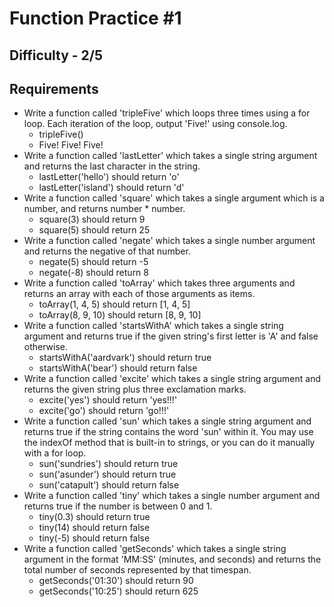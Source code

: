 # Function Practice #1

## Difficulty - 2/5

## Requirements
- Write a function called 'tripleFive' which loops three times using a for loop. Each iteration of the loop, output 'Five!' using console.log.
    - tripleFive() 
    - Five! Five! Five!
- Write a function called 'lastLetter' which takes a single string argument and returns the last character in the string.
    - lastLetter('hello') should return 'o'
    - lastLetter('island') should return 'd'
- Write a function called 'square' which takes a single argument which is a number, and returns number * number.
    - square(3) should return 9
    - square(5) should return 25
- Write a function called 'negate' which takes a single number argument and returns the negative of that number.
    - negate(5) should return -5
    - negate(-8) should return 8
- Write a function called 'toArray' which takes three arguments and returns an array with each of those arguments as items.
    - toArray(1, 4, 5) should return [1, 4, 5]
    - toArray(8, 9, 10) should return [8, 9, 10]
- Write a function called 'startsWithA' which takes a single string argument and returns true if the given string's first letter is 'A' and false otherwise.
    - startsWithA('aardvark') should return true
    - startsWithA('bear') should return false
- Write a function called 'excite' which takes a single string argument and returns the given string plus three exclamation marks.
    - excite('yes') should return 'yes!!!'
    - excite('go') should return 'go!!!'
- Write a function called 'sun' which takes a single string argument and returns true if the string contains the word 'sun' within it. You may use the indexOf method that is built-in to strings, or you can do it manually with a for loop.
    - sun('sundries') should return true
    - sun('asunder') should return true
    - sun('catapult') should return false
- Write a function called 'tiny' which takes a single number argument and returns true if the number is between 0 and 1.
    - tiny(0.3) should return true
    - tiny(14) should return false
    - tiny(-5) should return false
- Write a function called 'getSeconds' which takes a single string argument in the format 'MM:SS' (minutes, and seconds) and returns the total number of seconds represented by that timespan.
    - getSeconds('01:30') should return 90
    - getSeconds('10:25') should return 625